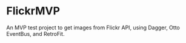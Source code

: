 # FlickrMVP
An MVP test project to get images from Flickr API, using Dagger, Otto EventBus, and RetroFit.
